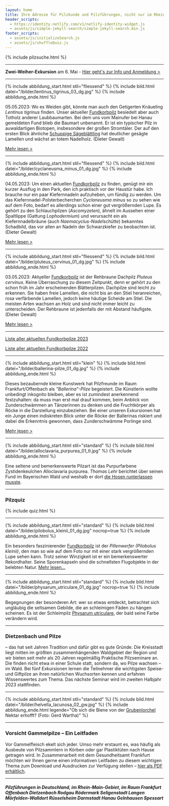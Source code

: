 ```yaml
---
layout: home
title: Ihre Adresse für Pilzkunde und Pilzführungen, nicht nur im Rhein-Main-Gebiet
header_scripts:
  - https://identity.netlify.com/v1/netlify-identity-widget.js
  - assets/js/simple-jekyll-search/simple-jekyll-search.min.js
footer_scripts:
  - assets/js/initializeSearch.js
  - assets/js/shuffleQuiz.js
---
```

{% include pilzsuche.html %}

- - -

**Zwei-Weiher-Exkursion** am 6. Mai - [Hier geht's zur Info und Anmeldung >](/termine) 

- - -

{% include abbildung_start.html stil="fliessend" %}
{% include bild.html datei="/bilder/lentinus_tigrinus_03_dg.jpg" %}
{% include abbildung_ende.html %}

05.05.2023: Wo es Weiden gibt, könnte man auch den Getigerten Knäueling *Lentinus tigrinus* finden. Unser aktueller [Fundkorbpilz](AA "Glossar-") besiedelt aber auch Totholz anderer Laubbaumarten. Bei dem uns vom Mainufer bei Hanau gemeldeten Fund blieb die Baumart unbenannt. Er ist ein typischer Pilz in auwaldartigen Biotopen, insbesondere der großen Stromtäler. Der auf den ersten Blick ähnliche [Schuppige Sägeblättling](/pilze/lentinus-lepideus-schuppiger-sägeblättling) hat deutlicher gesägte Lamellen und wächst an totem Nadelholz. (Dieter Gewalt)

[Mehr lesen >](/pilze/lentinus-tigrinus-getigerter-knäueling)

<div style="clear:  both"></div>

- - -

{% include abbildung_start.html stil="fliessend" %}
{% include bild.html datei="/bilder/cyclaneusma_minus_01_dg.jpg" %}
{% include abbildung_ende.html %}

04.05.2023: Um einen aktuellen [Fundkorbpilz](AA "Glossar-") zu finden, genügt mir ein kurzer Ausflug in den Park, den ich praktisch vor der Haustür habe. Ich brauche nur ein paar Kiefernnadeln aufzuheben, um fündig zu werden. Um das Kiefernnadel-Polsterbecherchen *Cyclaneusma minus* so zu sehen wie auf dem Foto, bedarf es allerdings schon einer gut vergrößernden Lupe. Es gehört zu den Schlauchpilzen (*Ascomyzeten*), ähnelt im Aussehen einer Spaltlippe (Gattung *Lophodermium*) und verursacht ein als Kiefernnadelbräune (auch *Naemacyclus-Nadelschütte*) bekanntes Schadbild, das vor allen an Nadeln der Schwarzkiefer zu beobachten ist. (Dieter Gewalt)

[Mehr lesen >](/pilze/cyclaneusma-minus-helles-kiefernnadel-polsterbecherchen)

<div style="clear:  both"></div>

- - -

{% include abbildung_start.html stil="fliessend" %}
{% include bild.html datei="/bilder/pluteus_cervinus_01_dg.jpg" %}
{% include abbildung_ende.html %}

03.05.2023: Aktueller [Fundkorbpilz](AA "Glossar-") ist der Rehbraune Dachpilz *Pluteus cervinus*. Keine Überraschung zu diesem Zeitpunkt, denn er gehört zu den schon früh im Jahr erscheinenden Blätterpilzen. Dachpilze sind leicht zu erkennen. Sie haben freie Lamellen, die nicht bis an den Stiel heranreichen, rosa verfärbende Lamellen, jedoch keine häutige Scheide am Stiel. Die meisten Arten wachsen an Holz und sind nicht immer leicht zu unterscheiden. Der Rehbraune ist jedenfalls der mit Abstand häufigste. (Dieter Gewalt)

[Mehr lesen >](/pilze/pluteus-cervinus-rehbrauner-dachpilz)

<div style="clear:  both"></div>

- - -

[Liste aller aktuellen Fundkorbpilze 2023](/artikel/liste-aller-aktuellen-fundkorbpilze-2023.html)

[Liste aller aktuellen Fundkorbpilze 2022](/artikel/liste-aller-aktuellen-fundkorbpilze-2022.html)

- - -

{% include abbildung_start.html stil="klein" %}
{% include bild.html datei="/bilder/ballerina-pilze_01_dg.jpg" %}
{% include abbildung_ende.html %}

Dieses bezaubernde kleine Kunstwerk hat Pilzfreunde im Raum Frankfurt/Offenbach als *"Ballerina"-Pilze* begeistert. Die Künstlerin wollte unbedingt inkognito bleiben, aber es ist zumindest anerkennend festzuhalten: da muss man erst mal drauf kommen, beim Anblick von Zunderschwämmen an Tänzerinnen zu denken und die Fruchtkörper als Röcke in die Darstellung einzubeziehen. Bei einer unseren Exkursionen hat ein Junge einen indiskreten Blick unter die Röcke der Ballerinas riskiert und dabei die Erkenntnis gewonnen, dass Zunderschwämme Porlinge sind.

[Mehr lesen >](/artikel/besuch-bei-den-ballerina-pilzen.html)

- - -

{% include abbildung_start.html stil="standard" %}
{% include bild.html datei="/bilder/alloclavaria_purpurea_01_tl.jpg" %}
{% include abbildung_ende.html %}

Eine seltene und bemerkenswerte Pilzart ist das Purpurfarbene Zystidenkeulchen Alloclavaria purpurea. *Thomas Lehr* berichtet über seinen Fund im Bayerischen Wald und weshalb er dort [die Hosen runterlassen musste](/pilze/alloclavaria-purpurea-purpurfarbenes-zystidenkeulchen).

- - -

### Pilzquiz

{% include quiz.html %}

- - -

{% include abbildung_start.html stil="standard" %}
{% include bild.html datei="/bilder/pilobolus_kleinii_01_dg.jpg" nocrop=true %}
{% include abbildung_ende.html %}

Ein besonders faszinierender [Fundkorbpilz](AA "Glossar-") ist der *Pillenwerfer (Pilobolus kleinii)*, den man so wie auf dem Foto nur mit einer stark vergrößernden Lupe sehen kann. Trotz seiner Winzigkeit ist er ein bemerkenswerter Rekordhalter. Seine Sporenkapseln sind die schnellsten Flugobjekte in der belebten Natur. [Mehr lesen...](/pilze/pilobolus-kleinii-pillenwerfer)

- - -

{% include abbildung_start.html stil="standard" %}
{% include bild.html datei="/bilder/physarum_utriculare_01_dg.jpg" nocrop=true %}
{% include abbildung_ende.html %}

Begegnungen der besonderen Art: wer so etwas entdeckt, betrachtet sich ungläubig die seltsamen Gebilde, die an schleimigen Fäden zu hängen scheinen. Es ist der Schleimpilz [Physarum utriculare](/pilze/physarum-utriculare-fadenfruchtschleimpilz), der bald seine Farbe verändern wird.

- - -

### Dietzenbach und Pilze

– das hat seit Jahren Tradition und dafür gibt es gute Gründe. Die Kreisstadt liegt mitten im größten zusammenhängenden Waldgebiet der Region und wir bieten seit mehr als 20 Jahren regelmäßig Praktische Pilzseminare an. Die finden nicht etwa in einer Schule statt, sondern da, wo Pilze wachsen – im Wald. Bei fünf Exkursionen lernen die Teilnehmer die wichtigsten Speise- und Giftpilze an ihren natürlichen Wuchsorten kennen und erfahren Wissenswertes zum Thema. Das nächste Seminar wird im zweiten Halbjahr 2023 stattfinden.

- - -

{% include abbildung_start.html stil="standard" %}
{% include bild.html datei="/bilder/helvella_lacunosa_02_gw.jpg" %}
{% include abbildung_ende.html legende="Ob sich die Biene von der <a href='/pilze/helvella-lacunosa-grubenlorchel'>Grubenlorchel</a> Nektar erhofft?  (Foto: Gerd Wartha)" %}

- - -

### Vorsicht Gammelpilze – Ein Leitfaden

Vor Gammelfleisch ekelt sich jeder. Umso mehr erstaunt es, was häufig als Ausbeute von Pilzsammlern in Körben oder gar Plastiktüten nach Hause getragen wird. In Zusammenarbeit mit dem Gesundheitsamt Frankfurt möchten wir Ihnen gerne einen informativen Leitfaden zu diesem wichtigen Thema zum Download und Ausdrucken zur Verfügung stellen – [hier als PDF erhältlich](/assets/docs/Fundkorb.de-Gammelpilze.pdf).

- - -

##### Pilzführungen in Deutschland, im Rhein-Main-Gebiet, im Raum Frankfurt Offenbach Dietzenbach Rodgau Rödermark Seligenstadt Langen Mörfelden-Walldort Rüsselsheim Darmstadt Hanau Gelnhausen Spessart